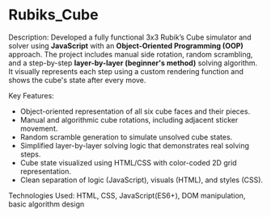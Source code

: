 # Rubiks_Cube
Description:
Developed a fully functional 3x3 Rubik’s Cube simulator and solver using **JavaScript** with an **Object-Oriented Programming (OOP)** approach. The project includes manual side rotation, random scrambling, and a step-by-step **layer-by-layer (beginner's method)** solving algorithm. It visually represents each step using a custom rendering function and shows the cube's state after every move.

Key Features:

* Object-oriented representation of all six cube faces and their pieces.
* Manual and algorithmic cube rotations, including adjacent sticker movement.
* Random scramble generation to simulate unsolved cube states.
* Simplified layer-by-layer solving logic that demonstrates real solving steps.
* Cube state visualized using HTML/CSS with color-coded 2D grid representation.
* Clean separation of logic (JavaScript), visuals (HTML), and styles (CSS).

Technologies Used:
HTML, CSS, JavaScript(ES6+), DOM manipulation, basic algorithm design

